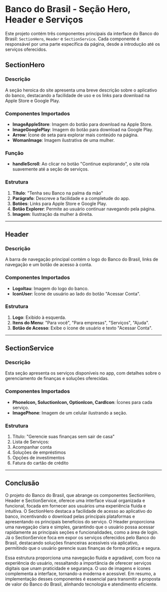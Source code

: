 # Banco do Brasil - Seção Hero, Header e Serviços

Este projeto contém três componentes principais da interface do Banco do Brasil: `SectionHero`, `Header` e `SectionService`. Cada componente é responsável por uma parte específica da página, desde a introdução até os serviços oferecidos.

## SectionHero

### Descrição
A seção heroica do site apresenta uma breve descrição sobre o aplicativo do banco, destacando a facilidade de uso e os links para download na Apple Store e Google Play.

### Componentes Importados
- **ImageAppleStore**: Imagem do botão para download na Apple Store.
- **ImageGooglePlay**: Imagem do botão para download na Google Play.
- **Arrow**: Ícone de seta para explorar mais conteúdo na página.
- **WomanImage**: Imagem ilustrativa de uma mulher.

### Função
- **handleScroll**: Ao clicar no botão "Continue explorando", o site rola suavemente até a seção de serviços.

### Estrutura
1. **Título**: "Tenha seu Banco na palma da mão"
2. **Parágrafo**: Descreve a facilidade e a completude do app.
3. **Botões**: Links para Apple Store e Google Play.
4. **Botão Explorer**: Permite ao usuário continuar navegando pela página.
5. **Imagem**: Ilustração da mulher à direita.

--------------------------------------------------------------------------
## Header

### Descrição
A barra de navegação principal contém o logo do Banco do Brasil, links de navegação e um botão de acesso à conta.

### Componentes Importados
- **LogoItau**: Imagem do logo do banco.
- **IconUser**: Ícone de usuário ao lado do botão "Acessar Conta".

### Estrutura
1. **Logo**: Exibido à esquerda.
2. **Itens do Menu**: "Para você", "Para empresas", "Serviços", "Ajuda".
3. **Botão de Acesso**: Exibe o ícone de usuário e texto "Acessar Conta".

------------------------------------------------------------------------------

## SectionService

### Descrição
Esta seção apresenta os serviços disponíveis no app, com detalhes sobre o gerenciamento de finanças e soluções oferecidas.

### Componentes Importados
- **PhoneIcon, SoluctionIcon, OptionIcon, CardIcon**: Ícones para cada serviço.
- **ImagePhone**: Imagem de um celular ilustrando a seção.

### Estrutura
1. Título: "Gerencie suas finanças sem sair de casa"
2. Lista de Serviços:
3. Acompanhar conta
4. Soluções de empréstimos
5. Opções de investimentos
6. Fatura do cartão de crédito

-----------------------------------------------------------------------------------

## Conclusão
O projeto do Banco do Brasil, que abrange os componentes SectionHero, Header e SectionService, oferece uma interface visual organizada e funcional, focada em fornecer aos usuários uma experiência fluida e intuitiva. O SectionHero destaca a facilidade de acesso ao aplicativo do banco, incentivando o download pelas principais plataformas e apresentando os principais benefícios do serviço. O Header proporciona uma navegação clara e simples, garantindo que o usuário possa acessar rapidamente as principais seções e funcionalidades, como a área de login. Já o SectionService foca em expor os serviços oferecidos pelo Banco do Brasil, destacando soluções financeiras acessíveis via aplicativo, permitindo que o usuário gerencie suas finanças de forma prática e segura.

Essa estrutura proporciona uma navegação fluida e agradável, com foco na experiência do usuário, ressaltando a importância de oferecer serviços digitais que unam praticidade e segurança. O uso de imagens e ícones complementa a interface, tornando-a moderna e acessível. Em resumo, a implementação desses componentes é essencial para transmitir a proposta de valor do Banco do Brasil, alinhando tecnologia e atendimento eficiente.
